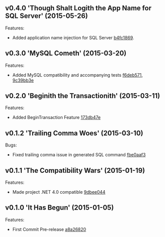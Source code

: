 <a name="0.4.0"></a>
## v0.4.0 'Though Shalt Logith the App Name for SQL Server' (2015-05-26)

Features:
- Added application name injection for SQL Server [b4fc1869](https://github.com/AmbitEnergyLabs/Sequelocity.NET/commit/b4fc1869ef3c22fa2dc6fde0711de503333d5ba2).

<a name="0.3.0"></a>
## v0.3.0 'MySQL Cometh' (2015-03-20)

Features:
- Added MySQL compatibility and accompanying tests [f6deb571](https://github.com/AmbitEnergyLabs/Sequelocity.NET/commit/f6deb57160d5b2dbeaf40d5a5e969220fea8615a), [9c39bb3e](https://github.com/AmbitEnergyLabs/Sequelocity.NET/commit/9c39bb3e20246ab9c0586b0e078288ccabcaed75)

<a name="0.2.0"></a>
## v0.2.0 'Beginith the Transactionith' (2015-03-11)

Features:
- Added BeginTransaction Feature [173db47e](https://github.com/AmbitEnergyLabs/Sequelocity.NET/commit/173db47e1619767d64c5d5ed98c13ae7ec31fe57)

<a name="0.1.2"></a>
## v0.1.2 'Trailing Comma Woes' (2015-03-10)

Bugs:
- Fixed trailing comma issue in generated SQL command [fbe0aaf3](https://github.com/AmbitEnergyLabs/Sequelocity.NET/commit/fbe0aaf3d9bd7ce8a22d47aebd99e21d94574cd6)

<a name="0.1.1"></a>
## v0.1.1 'The Compatibility Wars' (2015-01-19)

Features:
- Made project .NET 4.0 compatible [9dbee044](https://github.com/AmbitEnergyLabs/Sequelocity.NET/commit/9dbee0446038268f88918df2241d439e8ce46a38)

<a name="0.1.0"></a>
## v0.1.0 'It Has Begun' (2015-01-05)

Features:
- First Commit Pre-release [a8a26820](https://github.com/AmbitEnergyLabs/Sequelocity.NET/commit/a8a26820807b38ec3ab5e45efb8c0eed27b02d4b)